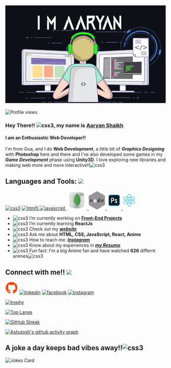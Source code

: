 ![]()
<img src="https://github.com/AaryanShaikh/AaryanShaikh/blob/main/cyphercoding.gif" alt="css3"/> <br><br>
![Profile views](https://gpvc.arturio.dev/AaryanShaikh)
### Hey There!! <img src="https://emojipedia-us.s3.amazonaws.com/source/skype/289/victory-hand_270c-fe0f.png" width = 30px alt="css3"/>, my name is [Aaryan Shaikh](https://aaryanshaikh.github.io/myportfolio)
#### I am an Enthusiastic Web Developer!! 
I'm from Goa, and I do **Web Development**, a little bit of ***Graphics Designing*** with **Photoshop** here and there and I've also developed some games in my ***Game Development*** phase using **Unity3D**. I love exploring new libraries and making web more and more interactive!!<img src="https://emojipedia-us.s3.amazonaws.com/source/skype/289/grinning-face-with-smiling-eyes_1f604.png" width = 30px alt="css3"/>

<h2> Languages and Tools: <img src = "https://media2.giphy.com/media/QssGEmpkyEOhBCb7e1/giphy.gif?cid=ecf05e47a0n3gi1bfqntqmob8g9aid1oyj2wr3ds3mg700bl&rid=giphy.gif" width = 32px> </h2>
<p align="left">
<a href="https://www.w3schools.com/css/" target="_blank">
<img src="https://camo.githubusercontent.com/94ad70746d4c32151283a68c35e8ab44b05165a462745d8907dcf9d50e278188/68747470733a2f2f6d65646961322e67697068792e636f6d2f6d656469612f667345615a6c644e43384131504a336d77702f736f757263652e676966" alt="css3" height="60px"/></a>
  <a href="https://www.w3.org/html/" target="_blank"> <img src="https://raw.githubusercontent.com/ShahriarShafin/ShahriarShafin/main/Assets/html.gif" alt="html5" height="60px"/> </a>  <a href="https://developer.mozilla.org/en-US/docs/Web/JavaScript" target="_blank"> <img src="https://i.giphy.com/media/ln7z2eWriiQAllfVcn/giphy.gif" alt="javascript" height="60px"/> </a> <a href="https://www.mongodb.com/" target="_blank"> <img src="https://github.com/AaryanShaikh/AaryanShaikh/blob/main/mongodb.gif" alt="mongodb" height="60px"/> </a>  <a href="https://nodejs.org" target="_blank"> <img src="https://github.com/AaryanShaikh/AaryanShaikh/blob/main/node.gif" alt="nodejs" height="60px"/> </a> <a href="https://www.photoshop.com/en" target="_blank"> <img src="https://github.com/AaryanShaikh/AaryanShaikh/blob/main/ps.gif" alt="photoshop" height="60px"/> </a> <a href="https://reactjs.org/" target="_blank"> <img src="https://github.com/AaryanShaikh/AaryanShaikh/blob/main/react.gif" alt="react" height="60px"/> </a>  </p>

- <img src="https://emojipedia-us.s3.amazonaws.com/source/skype/289/direct-hit_1f3af.png" width = 30px alt="css3"/> I’m currently working on [**Front-End Projects**](https://aaryanshaikh.github.io/myportfolio/#/projects) 
- <img src="https://emojipedia-us.s3.amazonaws.com/source/skype/289/seedling_1f331.png" width = 30px alt="css3"/> I’m currently learning **ReactJs**
- <img src="https://emojipedia-us.s3.amazonaws.com/source/skype/289/man-technologist_1f468-200d-1f4bb.png" width = 30px alt="css3"/> Check out my [***website***](https://aaryanshaikh.github.io/myportfolio) 
- <img src="https://media1.giphy.com/media/oH9EpHYhOtlIZipqpk/giphy.gif" width = 30px alt="css3"/> Ask me about **HTML, CSS, JavaScript, React, Anime**
- <img src="https://emojipedia-us.s3.amazonaws.com/source/skype/289/envelope_2709-fe0f.png" width = 30px alt="css3"/> How to reach me: [***Instagram***](https://www.instagram.com/its.me.cypher/) 
- <img src="https://www.toeflgoanywhere.org/commencement/assets/images/resume.gif" width = 30px alt="css3"/> Know about my experiences in [***my Resume***](https://github.com/AaryanShaikh/AaryanShaikh/blob/main/Aaryan's%20Resume.pdf)
- <img src="https://emojipedia-us.s3.amazonaws.com/source/skype/289/snowflake_2744-fe0f.png" width = 30px alt="css3"/> Fun fact: I'm a big Anime fan and have watched **626** differnt animes<img src="https://emojipedia-us.s3.amazonaws.com/source/skype/289/face-with-hand-over-mouth_1f92d.png" width = 30px alt="css3"/>
## Connect with me!! <img src='https://raw.githubusercontent.com/ShahriarShafin/ShahriarShafin/main/Assets/handshake.gif' width="60px">
[<img src='https://github.com/AaryanShaikh/AaryanShaikh/blob/main/git.gif' alt='github' width = 40px>](https://github.com/AaryanShaikh) [<img src='https://cliply.co/wp-content/uploads/2021/02/372102050_LINKEDIN_ICON_TRANSPARENT_1080.gif' alt='linkedin' width = 40px>](https://www.linkedin.com/in/aaryan-shaikh-019034181/)  [<img src='https://cliply.co/wp-content/uploads/2019/07/371907490_FACEBOOK_ICON_TRANSPARENT_400.gif' alt='facebook' width = 40px>](https://www.facebook.com/Aayan_Shaikh)    [<img src='http://smsv.sg/wp-content/uploads/2020/08/insta-gif.gif' alt='instagram' width = 40px>](https://www.instagram.com/its.me.cypher/) 

[![trophy](https://github-profile-trophy.vercel.app/?username=AaryanShaikh&theme=nord&no-frame=true&title=Repositories,Commit,Stars,Followers,PullRequest&margin-w=25&margin-h=15)](https://github.com/ryo-ma/github-profile-trophy)

[![Top Langs](https://github-readme-stats.vercel.app/api/top-langs/?username=AaryanShaikh&show_icons=true&theme=radical&layout=compact&langs_count=4)](https://github.com/anuraghazra/github-readme-stats)

[![GitHub Streak](https://github-readme-streak-stats.herokuapp.com?user=AaryanShaikh&theme=radical)](https://git.io/streak-stats)

[![Ashutosh's github activity graph](https://activity-graph.herokuapp.com/graph?username=AaryanShaikh&bg_color=141321&color=a8fdf6&line=fd428d&point=ffffff&area=true&hide_border=true)](https://github.com/ashutosh00710/github-readme-activity-graph)

## A joke a day keeps bad vibes away!!<img src="https://emojipedia-us.s3.amazonaws.com/source/skype/289/grinning-face_1f600.png" width = 25px alt="css3"/> 
![Jokes Card](https://readme-jokes.vercel.app/api?theme=radical)
